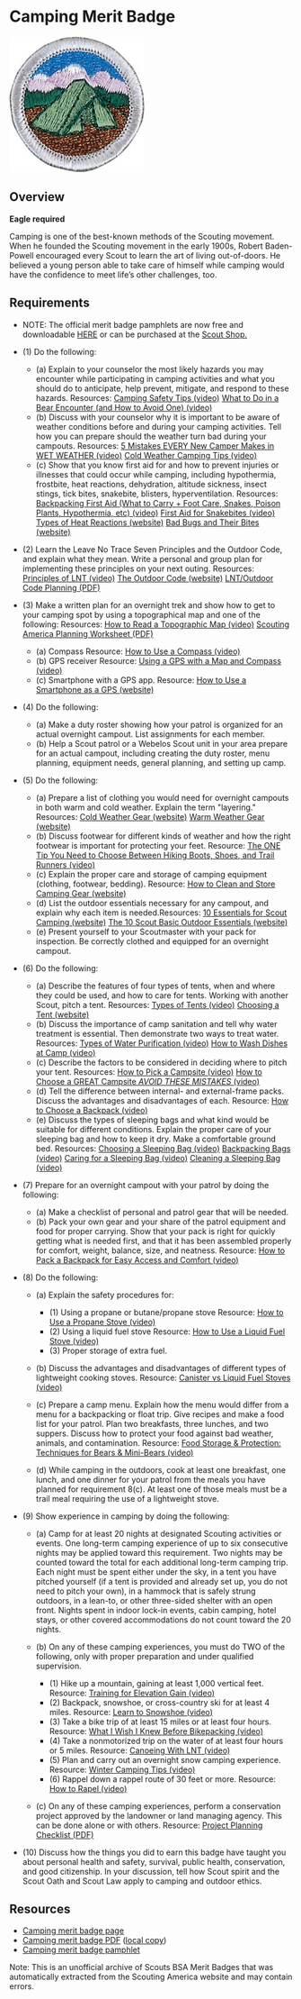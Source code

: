 

# Camping Merit Badge

![Camping Merit Badge](images/camping-merit-badge.jpg)

## Overview

**Eagle required**

Camping is one of the best-known methods of the Scouting movement. When he founded the Scouting movement in the early 1900s, Robert Baden-Powell encouraged every Scout to learn the art of living out-of-doors. He believed a young person able to take care of himself while camping would have the confidence to meet life’s other challenges, too.

## Requirements

* NOTE:  The official merit badge pamphlets are now free and downloadable  [HERE](https://filestore.scouting.org/filestore/Merit_Badge_ReqandRes/Pamphlets/Camping.pdf) or can be purchased at the [Scout Shop.](https://www.scoutshop.org/)
* (1) Do the following:
    * (a) Explain to your counselor the most likely hazards you may encounter while participating in camping activities and what you should do to anticipate, help prevent, mitigate, and respond to these hazards. Resources: [ Camping Safety Tips (video)](https://youtu.be/JQEcfZ-jBv8?si=Vuvtm0nJmZIdfe2c) [What to Do in a Bear Encounter (and How to Avoid One) (video)](https://youtu.be/SHZ-prhA7E0?si=UqjZF_MLMMOLPlRo)
    * (b) Discuss with your counselor why it is important to be aware of weather conditions before and during your camping activities. Tell how you can prepare should the weather turn bad during your campouts. Resources: [5 Mistakes EVERY New Camper Makes in WET WEATHER (video)](https://youtu.be/HzktQBzrSQw?si=AZLAxj0KuDmWjhLl) [Cold Weather Camping Tips (video)](https://youtu.be/Ftc3t93thDw?si=I9UE43d5wRYCQi6k)
    * (c) Show that you know first aid for and how to prevent injuries or illnesses that could occur while camping, including hypothermia, frostbite, heat reactions, dehydration, altitude sickness, insect stings, tick bites, snakebite, blisters, hyperventilation. Resources: [Backpacking First Aid (What to Carry + Foot Care, Snakes, Poison Plants, Hypothermia, etc) (video)](https://youtu.be/nxExCQiWa_U?si=E-FC1vbHZYI0vxhb) [First Aid for Snakebites (video)](https://youtu.be/DFFzJIy-ak8?si=SnD_WCthjEE-Bi0W) [Types of Heat Reactions (website)](https://www.weather.gov/safety/heat-illness) [Bad Bugs and Their Bites (website)](https://www.webmd.com/allergies/ss/slideshow-bad-bugs)


* (2) Learn the Leave No Trace Seven Principles and the Outdoor Code, and explain what they mean. Write a personal and group plan for implementing these principles on your next outing. Resources: [Principles of LNT (video)](https://youtu.be/Rpq01rO9ZR0?si=hjjnThExBUjG0aIW)  [The Outdoor Code (website)](https://www.scouting.org/outdoor-programs/outdoor-ethics/outdoor-code/)  [LNT/Outdoor Code Planning (PDF)](https://filestore.scouting.org/filestore/Merit_Badge_ReqandRes/Requirement%20Resources/Camping/Leave_No_Trace_Outdoor_Code_Handout_Spaced.pdf)
* (3) Make a written plan for an overnight trek and show how to get to your  camping spot by using a topographical map and one of the following: Resources:  [How to Read a Topographic Map (video)](https://www.youtube.com/watch?v=CoVcRxza8nI&t=45s)  [Scouting America Planning Worksheet (PDF)](https://filestore.scouting.org/filestore/boyscouts/pdf/512-505-2016-Scout-Planning-Worksheet.pdf?_gl=1*1jwbf2y*_gcl_au*MjA1Nzc0ODA2My4xNzUxOTczMjY5*_ga*NjM2Nzg0MDM0LjE3NTM2NDM4MDI.*_ga_20G0JHESG4*czE3NTQ0MjQyNzckbzI5JGcxJHQxNzU0NDI4Njk0JGoxNSRsMCRoMA..&_ga=2.84744985.1230580687.1754312921-636784034.1753643802)
    * (a) Compass Resource: [How to Use a Compass (video)](https://youtu.be/0cF0ovA3FtY?si=a1zPKFxoiE68S-0a)
    * (b) GPS receiver Resource: [Using a GPS with a Map and Compass (video)](https://youtu.be/mK3pOU_x4jQ?si=PftrLmk-58ruiEZj)
    * (c) Smartphone with a GPS app. Resource: [How to Use a Smartphone as a GPS (website)](https://www.cleverhiker.com/backpacking/how-to-use-your-phone-as-a-gps-device-for-backpacking/)


* (4) Do the following:
    * (a) Make a duty roster showing how your patrol is organized for an actual overnight campout. List assignments for each member.
    * (b) Help a Scout patrol or a Webelos Scout unit in your area prepare for an actual campout, including creating the duty roster, menu planning, equipment needs, general planning, and setting up camp.


* (5) Do the following:
    * (a) Prepare a list of clothing you would need for overnight campouts in both warm and cold weather. Explain the term "layering." Resources: [Cold Weather Gear (website)](https://scoutlife.org/outdoors/outdoorarticles/6981/checklist-for-a-basic-cold-weather-outing/) [Warm Weather Gear (website)](https://scoutlife.org/outdoors/outdoorarticles/6992/checklist-for-a-basic-warm-weather-outing/)
    * (b) Discuss footwear for different kinds of weather and how the right footwear is important for protecting your feet. Resource: [The ONE Tip You Need to Choose Between Hiking Boots, Shoes, and Trail Runners (video)](https://youtu.be/liJtac-GvZw?si=ToQQv90HyVEIqwe_)
    * (c) Explain the proper care and storage of camping equipment (clothing, footwear, bedding). Resource: [How to Clean and Store Camping Gear (website)](https://www.rei.com/learn/expert-advice/end-of-summer-gear-care.html)
    * (d) List the outdoor essentials necessary for any campout, and explain why each item is needed.Resources: [10 Essentials for Scout Camping (website)](https://scoutingmagazine.org/2013/02/the-10-essentials/) [The 10 Scout Basic Outdoor Essentials (website)](https://scoutlife.org/outdoors/outdoorarticles/6976/scout-outdoor-essentials-checklist/)
    * (e) Present yourself to your Scoutmaster with your pack for inspection. Be correctly clothed and equipped for an overnight campout.


* (6) Do the following:
    * (a) Describe the features of four types of tents, when and where they could be used, and how to care for tents. Working with another Scout, pitch a tent. Resources: [Types of Tents (video)](https://youtu.be/VB7YN3s1oOg?si=eww1BsIZUTBT-Kfo) [Choosing a Tent (website)](https://blog.scoutingmagazine.org/2020/10/15/how-to-pick-your-perfect-tent/)
    * (b) Discuss the importance of camp sanitation and tell why water treatment is essential. Then demonstrate two ways to treat water. Resources: [Types of Water Purification (video)](https://youtu.be/tD-Ya2SQk3k?si=S3WLcqg72LIVK85k) [How to Wash Dishes at Camp (video)](https://youtu.be/4tNLdcjBlQc?si=stW_EkBO7EoTrniD)
    * (c) Describe the factors to be considered in deciding where to pitch your tent. Resources: [How to Pick a Campsite (video)](https://youtu.be/dfpE0x6xTPU?si=6HMKmTSPu-t1vVA3) [How to Choose a GREAT Campsite *AVOID THESE MISTAKES* (video)](https://youtu.be/WmtgLjC_9yw?si=3u34a985FeL3qqBQ)
    * (d) Tell the difference between internal- and external-frame packs. Discuss the advantages and disadvantages of each. Resource: [How to Choose a Backpack (video)](https://youtu.be/LI1va-97f4w?si=Yt51x6hhjMUuf7uV)
    * (e) Discuss the types of sleeping bags and what kind would be suitable for different conditions. Explain the proper care of your sleeping bag and how to keep it dry. Make a comfortable ground bed. Resources: [Choosing a Sleeping Bag (video)](https://youtu.be/yNaUoBUHKPg?si=Zaxv436Q71UlUO7d) [Backpacking Bags (video)](https://youtu.be/CbxAW45dUPY?si=AZL522R5ufLXN8ht) [Caring for a Sleeping Bag (video)](https://youtu.be/9qOpq5FvKR4?si=ZxVSRZPQOvIQZNUD) [Cleaning a Sleeping Bag (video)](https://youtu.be/3F-7idvPsEU?si=2rq1K7XVeulSLynk)


* (7) Prepare for an overnight campout with your patrol by doing the following:
    * (a) Make a checklist of personal and patrol gear that will be needed.
    * (b) Pack your own gear and your share of the patrol equipment and food for proper carrying. Show that your pack is right for quickly getting what is needed first, and that it has been assembled properly for comfort, weight, balance, size, and neatness. Resource: [How to Pack a Backpack for Easy Access and Comfort (video)](https://youtu.be/HB7ZOjnnFS8?si=OiOXPGCBLGNYt_b0)


* (8) Do the following:
    * (a) Explain the safety procedures for:
        * (1) Using a propane or butane/propane stove Resource: [How to Use a Propane Stove (video)](https://youtu.be/6il0aDjwSGI?si=IMrR6Ycu03lWzTtU)
        * (2) Using a liquid fuel stove Resource: [How to Use a Liquid Fuel Stove (video)](https://youtu.be/2XRqdVIqimY?si=Wj7JsttaHkIADW9a)
        * (3) Proper storage of extra fuel.


    * (b) Discuss the advantages and disadvantages of different types of lightweight cooking stoves. Resource: [Canister vs Liquid Fuel Stoves (video)](https://youtu.be/FCDURxu2L3Y?si=MB1dADsvm80GqDW9)
    * (c) Prepare a camp menu. Explain how the menu would differ from a menu for a backpacking or float trip. Give recipes and make a food list for your patrol. Plan two breakfasts, three lunches, and two suppers. Discuss how to protect your food against bad weather, animals, and contamination. Resource: [Food Storage & Protection: Techniques for Bears & Mini-Bears (video)](https://youtu.be/7YAiuAuo49Y?si=y87nPJnLJsVPZtJ9)
    * (d) While camping in the outdoors, cook at least one breakfast, one lunch, and one dinner for your patrol from the meals you have planned for requirement 8(c). At least one of those meals must be a trail meal requiring the use of a lightweight stove.


* (9) Show experience in camping by doing the following:
    * (a) Camp for at least 20 nights at designated Scouting activities or events. One long-term camping experience of up to six consecutive nights may be applied toward this requirement. Two nights may be counted toward the total for each additional long-term camping trip. Each night must be spent either under the sky, in a tent you have pitched yourself (if a tent is provided and already set up, you do not need to pitch your own), in a hammock that is safely strung outdoors, in a lean-to, or other three-sided shelter with an open front. Nights spent in indoor lock-in events, cabin camping, hotel stays, or other covered accommodations do not count toward the 20 nights.
    * (b) On any of these camping experiences, you must do TWO of the following, only with proper preparation and under qualified supervision.
        * (1) Hike up a mountain, gaining at least 1,000 vertical feet. Resource: [Training for Elevation Gain (video)](https://youtu.be/wrAzopMgriU?si=POvk4jZLbzeTos5t)
        * (2) Backpack, snowshoe, or cross-country ski for at least 4 miles. Resource: [Learn to Snowshoe (video)](https://youtu.be/bIylS8VFGcg?si=_C2XoAWrFGsx0bSa)
        * (3) Take a bike trip of at least 15 miles or at least four hours. Resource: [What I Wish I Knew Before Bikepacking (video)](https://youtu.be/eC-XDuniSco?si=ThrPiNPJvBWOimjp)
        * (4) Take a nonmotorized trip on the water of at least four hours or 5 miles. Resource: [Canoeing With LNT (video)](https://youtu.be/F8vjVVCf9YI?si=5TuRYuF6q8BjpESE)
        * (5) Plan and carry out an overnight snow camping experience. Resource: [Winter Camping Tips (video)](https://youtu.be/ReanLLCCKIc?si=hlHXtTKcefLmsVuJ)
        * (6) Rappel down a rappel route of 30 feet or more. Resource: [How to Rapel (video)](https://youtu.be/7U6tdEevJgs?si=Iq942pMfrehB7dIX)


    * (c) On any of these camping experiences, perform a conservation project approved by the landowner or land managing agency. This can be done alone or with others. Resource: [Project Planning Checklist (PDF)](https://www.scouting.org/wp-content/uploads/2019/01/Conservation-Project-Planning-Checklist.pdf)


* (10) Discuss how the things you did to earn this badge have taught you about  personal health and safety, survival, public health, conservation, and good  citizenship. In your discussion, tell how Scout spirit and the Scout Oath and Scout Law apply to camping and outdoor ethics.


## Resources

- [Camping merit badge page](https://www.scouting.org/merit-badges/camping/)
- [Camping merit badge PDF](https://filestore.scouting.org/filestore/Merit_Badge_ReqandRes/Pamphlets/Camping.pdf) ([local copy](files/camping-merit-badge.pdf))
- [Camping merit badge pamphlet](https://www.scoutshop.org/scouts-bsa-camping-merit-badge-pamphlet-662366.html)

Note: This is an unofficial archive of Scouts BSA Merit Badges that was automatically extracted from the Scouting America website and may contain errors.